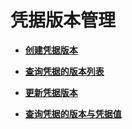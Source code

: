 # 凭据版本管理<a name="topic_300000001_1"></a>

-   **[创建凭据版本](创建凭据版本.md)**  

-   **[查询凭据的版本列表](查询凭据的版本列表.md)**  

-   **[更新凭据版本](更新凭据版本.md)**  

-   **[查询凭据的版本与凭据值](查询凭据的版本与凭据值.md)**  

